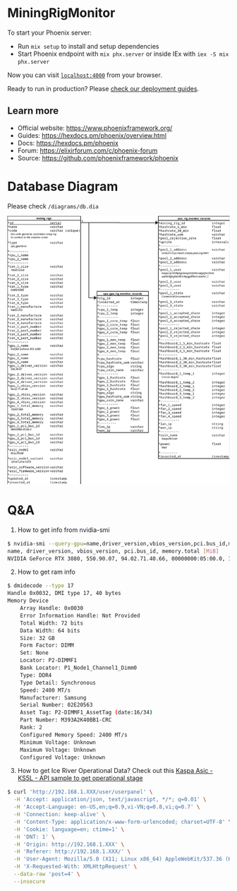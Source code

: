 # MiningRigMonitor

To start your Phoenix server:

  * Run `mix setup` to install and setup dependencies
  * Start Phoenix endpoint with `mix phx.server` or inside IEx with `iex -S mix phx.server`

Now you can visit [`localhost:4000`](http://localhost:4000) from your browser.

Ready to run in production? Please [check our deployment guides](https://hexdocs.pm/phoenix/deployment.html).

## Learn more

  * Official website: https://www.phoenixframework.org/
  * Guides: https://hexdocs.pm/phoenix/overview.html
  * Docs: https://hexdocs.pm/phoenix
  * Forum: https://elixirforum.com/c/phoenix-forum
  * Source: https://github.com/phoenixframework/phoenix

# Database Diagram
Please check `/diagrams/db.dia`

![2024-08-09 Database Diagram](diagrams/dist/db.png)

# Q&A

1. How to get info from nvidia-smi
```bash
$ nvidia-smi --query-gpu=name,driver_version,vbios_version,pci.bus_id,memory.total --format=csv
name, driver_version, vbios_version, pci.bus_id, memory.total [MiB]
NVIDIA GeForce RTX 3080, 550.90.07, 94.02.71.40.66, 00000000:05:00.0, 10240 MiB
```
2. How to get ram info
```bash
$ dmidecode --type 17
Handle 0x0032, DMI type 17, 40 bytes
Memory Device
	Array Handle: 0x0030
	Error Information Handle: Not Provided
	Total Width: 72 bits
	Data Width: 64 bits
	Size: 32 GB
	Form Factor: DIMM
	Set: None
	Locator: P2-DIMMF1
	Bank Locator: P1_Node1_Channel1_Dimm0
	Type: DDR4
	Type Detail: Synchronous
	Speed: 2400 MT/s
	Manufacturer: Samsung
	Serial Number: 02E20563
	Asset Tag: P2-DIMMF1_AssetTag (date:16/34)
	Part Number: M393A2K40BB1-CRC
	Rank: 2
	Configured Memory Speed: 2400 MT/s
	Minimum Voltage: Unknown
	Maximum Voltage: Unknown
	Configured Voltage: Unknown
```

3. How to get Ice River Operational Data?
Check out this [Kaspa Asic - KS5L - API sample to get operational stage](https://hexalink.xyz/mining-rig/2024/07/15/Kaspa-Asic-KS5L-API-sample-to-get-operational-stage.html)

``` sh
$ curl 'http://192.168.1.XXX/user/userpanel' \
  -H 'Accept: application/json, text/javascript, */*; q=0.01' \
  -H 'Accept-Language: en-US,en;q=0.9,vi-VN;q=0.8,vi;q=0.7' \
  -H 'Connection: keep-alive' \
  -H 'Content-Type: application/x-www-form-urlencoded; charset=UTF-8' \
  -H 'Cookie: language=en; ctime=1' \
  -H 'DNT: 1' \
  -H 'Origin: http://192.168.1.XXX' \
  -H 'Referer: http://192.168.1.XXX/' \
  -H 'User-Agent: Mozilla/5.0 (X11; Linux x86_64) AppleWebKit/537.36 (KHTML, like Gecko) Chrome/126.0.0.0 Safari/537.36' \
  -H 'X-Requested-With: XMLHttpRequest' \
  --data-raw 'post=4' \
  --insecure
```
